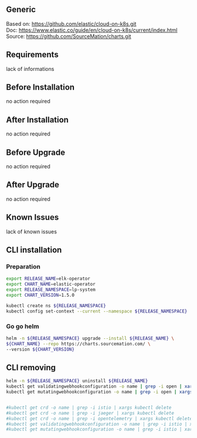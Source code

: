 ## Generic

Based on: https://github.com/elastic/cloud-on-k8s.git  
Doc: https://www.elastic.co/guide/en/cloud-on-k8s/current/index.html  
Source: https://github.com/SourceMation/charts.git  

## Requirements

lack of informations

## Before Installation

no action required

## After Installation

no action required

## Before Upgrade

no action required

## After Upgrade

no action required


## Known Issues

lack of known issues


## CLI installation

### Preparation

```bash
export RELEASE_NAME=elk-operator
export CHART_NAME=elastic-operator
export RELEASE_NAMESPACE=lp-system
export CHART_VERSION=1.5.0

kubectl create ns ${RELEASE_NAMESPACE}
kubectl config set-context --current --namespace ${RELEASE_NAMESPACE}
```

### Go go helm

```bash
helm -n ${RELEASE_NAMESPACE} upgrade --install ${RELEASE_NAME} \
${CHART_NAME} --repo https://charts.sourcemation.com/ \
--version ${CHART_VERSION}
```

## CLI removing

```bash
helm -n ${RELEASE_NAMESPACE} uninstall ${RELEASE_NAME}
kubectl get validatingwebhookconfiguration -o name | grep -i open | xargs kubectl delete
kubectl get mutatingwebhookconfiguration -o name | grep -i open | xargs kubectl delete


#kubectl get crd -o name | grep -i istio | xargs kubectl delete
#kubectl get crd -o name | grep -i jaeger | xargs kubectl delete 
#kubectl get crd -o name | grep -i opentelemetry | xargs kubectl delete 
#kubectl get validatingwebhookconfiguration -o name | grep -i istio | xargs kubectl delete 
#kubectl get mutatingwebhookconfiguration -o name | grep -i istio | xargs kubectl delete
```
